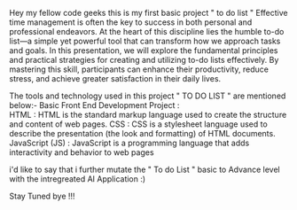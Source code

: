 Hey my fellow code geeks this is my first basic project  " to do list " 
Effective time management is often the key to success in both personal and professional endeavors. At the heart of this discipline lies the humble to-do list—a simple yet powerful tool that can transform how we approach tasks and goals. In this presentation, we will explore the fundamental principles and practical strategies for creating and utilizing to-do lists effectively. By mastering this skill, participants can enhance their productivity, reduce stress, and achieve greater satisfaction in their daily lives.

The tools and technology used in this project " TO DO LIST " are mentioned below:-
Basic Front End Development Project :  
HTML : HTML is the standard markup language used to create the structure and content of web pages.
CSS : CSS is a stylesheet language used to describe the presentation (the look and formatting) of HTML documents.
JavaScript (JS) : JavaScript is a programming language that adds interactivity and behavior to web pages

i'd like to say that i further mutate the " To do List " basic to Advance level with the intregreated AI Application :)

Stay Tuned bye !!! 
